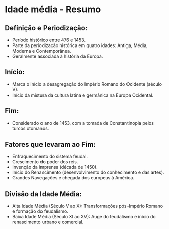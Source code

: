 # Idade média - Resumo

## Definição e Periodização:

- Período histórico entre 476 e 1453.
- Parte da periodização histórica em quatro idades: Antiga, Média, Moderna e Contemporânea.
- Geralmente associada à história da Europa.
  
## Início:

- Marca o início a desagregação do Império Romano do Ocidente (século V).
- Início da mistura da cultura latina e germânica na Europa Ocidental.
  
## Fim:

- Considerado o ano de 1453, com a tomada de Constantinopla pelos turcos otomanos.

## Fatores que levaram ao Fim:

- Enfraquecimento do sistema feudal.
- Crescimento do poder dos reis.
- Invenção da imprensa (década de 1450).
- Início do Renascimento (desenvolvimento do conhecimento e das artes).
- Grandes Navegações e chegada dos europeus à América.

## Divisão da Idade Média:

- Alta Idade Média (Século V ao X): Transformações pós-Império Romano e formação do feudalismo.
- Baixa Idade Média (Século XI ao XV): Auge do feudalismo e início do renascimento urbano e comercial.